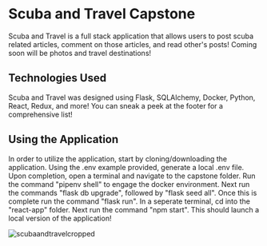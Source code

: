 # Scuba and Travel Capstone

Scuba and Travel is a full stack application that allows users to post scuba related articles, comment on those articles, and read other's posts! Coming soon will be photos and travel destinations!


## Technologies Used

Scuba and Travel was designed using Flask, SQLAlchemy, Docker, Python, React, Redux, and more! You can sneak a peek at the footer for a comprehensive list!


## Using the Application

In order to utilize the application, start by cloning/downloading the application. Using the .env example provided, generate a local .env file. Upon completion, open a terminal and navigate to the capstone folder. Run the command "pipenv shell" to engage the docker environment. Next run the commands "flask db upgrade", followed by "flask seed all". Once this is complete run the command "flask run". In a seperate terminal, cd into the "react-app" folder. Next run the command "npm start". This should launch a local version of the application!

![scubaandtravelcropped](https://user-images.githubusercontent.com/93758028/166828222-3c7d4d92-b1c6-4b0e-bc6e-f93f89141cae.jpg)
